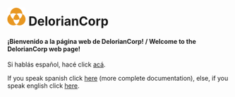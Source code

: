 # ![DelorianCorp logo.](./logo_s.png) DelorianCorp
#### ¡Bienvenido a la página web de DelorianCorp! / Welcome to the DelorianCorp web page!

Si hablás español, hacé click [acá](./es/es_AR.md).

If you speak spanish click [here](./es/es_AR.md) (more complete documentation), else, if you speak english click [here](./en/en_US.md).
